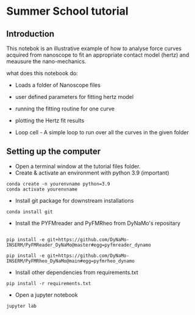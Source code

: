 # Summer School tutorial

## Introduction
This notebok is an illustrative example of how to analyse force curves acquired from nanoscope to fit an appropriate contact model (hertz) and meausure the nano-mechanics.

what does this notebook do:

- Loads a folder of Nanoscope files

- user defined parameters for fitting hertz model

- running the fitting routine for one curve

- plotting the Hertz fit results

- Loop cell - A simple loop to run over all the curves in the given folder  

  



## Setting up the computer
- Open a terminal window at the tutorial files folder.
- Create & activate an environment with python 3.9 (important)
```
conda create -n yourenvname python=3.9 
conda activate yourenvname
```
- Install git package for downstream installations
```
conda install git
```


- Install the PYFMreader and PyFMRheo from DyNaMo's repositary 
```

pip install -e git+https://github.com/DyNaMo-INSERM/PyFMReader_DyNaMo@master#egg=pyfmreader_dynamo    

pip install -e git+https://github.com/DyNaMo-INSERM/PyFMRheo_DyNaMo@main#egg=pyfmrheo_dynamo    
```

- Install other dependencies from requirements.txt
```
pip install -r requirements.txt
```
- Open a jupyter notebook 
```
jupyter lab 
```

